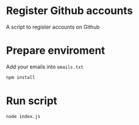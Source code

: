 # Register Github accounts
A script to register accounts on Github

# Prepare enviroment
Add your emails into `emails.txt` 
```bash
npm install
```

# Run script
```bash
node index.js
```